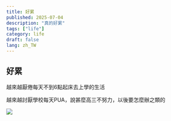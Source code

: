 ```yaml
---
title: 好累
published: 2025-07-04
description: "真的好累"
tags: ["life"]
category: life
draft: false
lang: zh_TW
---
```


## 好累

越來越厭倦每天不到6點起床去上學的生活

越來越討厭學校每天PUA，說甚麼高三不努力，以後要怎麼辦之類的

![](https://dkri3c1.github.io/_astro/image.DgAuh1BB_ZV2XRl.webp)